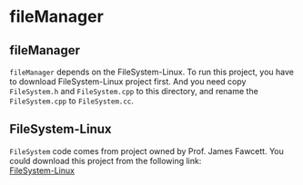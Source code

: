 # fileManager

## fileManager

`fileManager` depends on the FileSystem-Linux. To run this project, you have to download FileSystem-Linux project first. And you need copy `FileSystem.h` and `FileSystem.cpp` to this directory, and rename the `FileSystem.cpp` to `FileSystem.cc`. 

## FileSystem-Linux

`FileSystem` code comes from project owned by Prof. James Fawcett.
You could download this project from the following link:  
[FileSystem-Linux](https://ecs.syr.edu/faculty/fawcett/handouts/CSE775/code/Project1HelpS19/FileSystem-Linux/)
